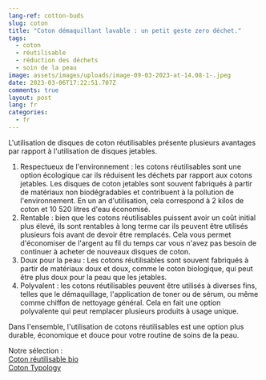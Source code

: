 ```yaml
---
lang-ref: cotton-buds
slug: coton
title: "Coton démaquillant lavable : un petit geste zero déchet."
tags:
  - coton
  - réutilisable
  - réduction des déchets
  - soin de la peau
image: assets/images/uploads/image-09-03-2023-at-14.08-1-.jpeg
date: 2023-03-06T17:22:51.707Z
comments: true
layout: post
lang: fr
categories:
  - fr
---
```

L'utilisation de disques de coton réutilisables présente plusieurs avantages par rapport à l'utilisation de disques jetables. 

1. Respectueux de l'environnement : les cotons réutilisables sont une option écologique car ils réduisent les déchets par rapport aux cotons jetables. Les disques de coton jetables sont souvent fabriqués à partir de matériaux non biodégradables et contribuent à la pollution de l'environnement. En un an d'utilisation, cela correspond à 2 kilos de coton et 10 520 litres d'eau économisé.
2. Rentable : bien que les cotons réutilisables puissent avoir un coût initial plus élevé, ils sont rentables à long terme car ils peuvent être utilisés plusieurs fois avant de devoir être remplacés. Cela vous permet d'économiser de l'argent au fil du temps car vous n'avez pas besoin de continuer à acheter de nouveaux disques de coton.
3. Doux pour la peau : Les cotons réutilisables sont souvent fabriqués à partir de matériaux doux et doux, comme le coton biologique, qui peut être plus doux pour la peau que les jetables.
4. Polyvalent : les cotons réutilisables peuvent être utilisés à diverses fins, telles que le démaquillage, l'application de toner ou de sérum, ou même comme chiffon de nettoyage général. Cela en fait une option polyvalente qui peut remplacer plusieurs produits à usage unique.

Dans l'ensemble, l'utilisation de cotons réutilisables est une option plus durable, économique et douce pour votre routine de soins de la peau.

N﻿otre sélection : \
[C﻿oton réutilisable bio](https://lavieestgreen.fr/products/5-cotons-reutilisables-demaquillants-en-coton-bio-gots)\
[C﻿oton Typology](https://www.typology.com/products/cotons-demaquillants-reutilisables)
